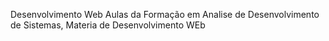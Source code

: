 Desenvolvimento Web
Aulas da Formação em Analise de Desenvolvimento de Sistemas, Materia de Desenvolvimento WEb
